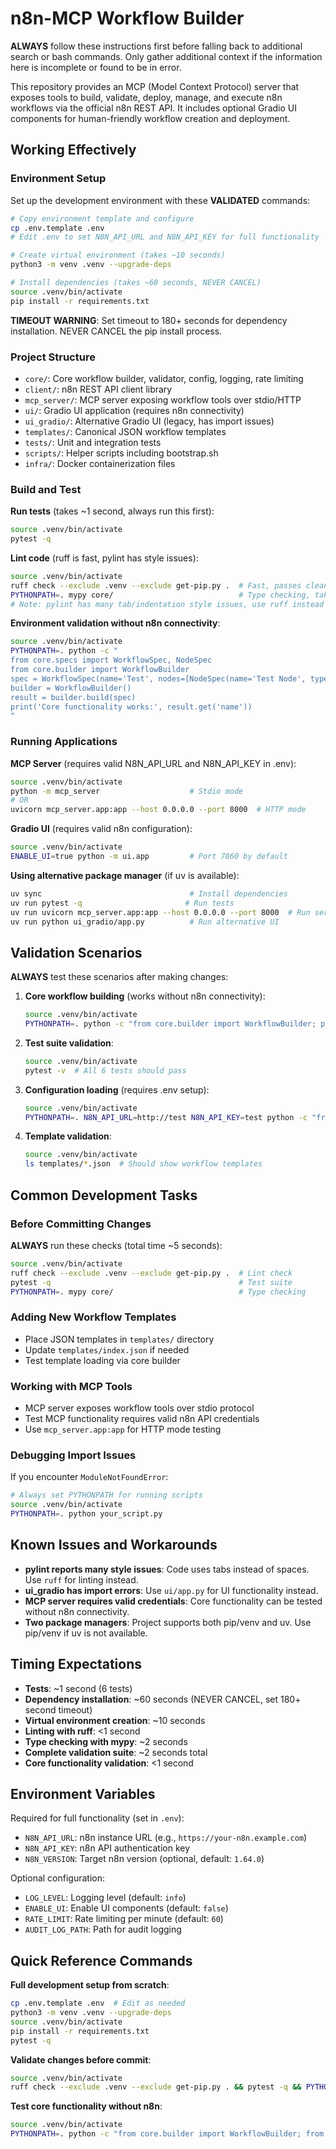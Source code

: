 # n8n-MCP Workflow Builder

**ALWAYS** follow these instructions first before falling back to additional search or bash commands. Only gather additional context if the information here is incomplete or found to be in error.

This repository provides an MCP (Model Context Protocol) server that exposes tools to build, validate, deploy, manage, and execute n8n workflows via the official n8n REST API. It includes optional Gradio UI components for human-friendly workflow creation and deployment.

## Working Effectively

### Environment Setup
Set up the development environment with these **VALIDATED** commands:

```bash
# Copy environment template and configure
cp .env.template .env
# Edit .env to set N8N_API_URL and N8N_API_KEY for full functionality

# Create virtual environment (takes ~10 seconds)
python3 -m venv .venv --upgrade-deps

# Install dependencies (takes ~60 seconds, NEVER CANCEL)
source .venv/bin/activate
pip install -r requirements.txt
```

**TIMEOUT WARNING**: Set timeout to 180+ seconds for dependency installation. NEVER CANCEL the pip install process.

### Project Structure
- `core/`: Core workflow builder, validator, config, logging, rate limiting
- `client/`: n8n REST API client library  
- `mcp_server/`: MCP server exposing workflow tools over stdio/HTTP
- `ui/`: Gradio UI application (requires n8n connectivity)
- `ui_gradio/`: Alternative Gradio UI (legacy, has import issues)
- `templates/`: Canonical JSON workflow templates
- `tests/`: Unit and integration tests
- `scripts/`: Helper scripts including bootstrap.sh
- `infra/`: Docker containerization files

### Build and Test

**Run tests** (takes ~1 second, always run this first):
```bash
source .venv/bin/activate
pytest -q
```

**Lint code** (ruff is fast, pylint has style issues):
```bash
source .venv/bin/activate
ruff check --exclude .venv --exclude get-pip.py .  # Fast, passes cleanly
PYTHONPATH=. mypy core/                            # Type checking, takes ~2 seconds
# Note: pylint has many tab/indentation style issues, use ruff instead
```

**Environment validation without n8n connectivity**:
```bash
source .venv/bin/activate
PYTHONPATH=. python -c "
from core.specs import WorkflowSpec, NodeSpec
from core.builder import WorkflowBuilder
spec = WorkflowSpec(name='Test', nodes=[NodeSpec(name='Test Node', type='n8n-nodes-base.webhook', parameters={'path': 'test'})], connections=[])
builder = WorkflowBuilder()
result = builder.build(spec)
print('Core functionality works:', result.get('name'))
"
```

### Running Applications

**MCP Server** (requires valid N8N_API_URL and N8N_API_KEY in .env):
```bash
source .venv/bin/activate
python -m mcp_server                    # Stdio mode
# OR
uvicorn mcp_server.app:app --host 0.0.0.0 --port 8000  # HTTP mode
```

**Gradio UI** (requires valid n8n configuration):
```bash
source .venv/bin/activate
ENABLE_UI=true python -m ui.app         # Port 7860 by default
```

**Using alternative package manager** (if uv is available):
```bash
uv sync                                 # Install dependencies
uv run pytest -q                       # Run tests  
uv run uvicorn mcp_server.app:app --host 0.0.0.0 --port 8000  # Run server
uv run python ui_gradio/app.py          # Run alternative UI
```

## Validation Scenarios

**ALWAYS** test these scenarios after making changes:

1. **Core workflow building** (works without n8n connectivity):
   ```bash
   source .venv/bin/activate
   PYTHONPATH=. python -c "from core.builder import WorkflowBuilder; print('Builder import works')"
   ```

2. **Test suite validation**:
   ```bash
   source .venv/bin/activate
   pytest -v  # All 6 tests should pass
   ```

3. **Configuration loading** (requires .env setup):
   ```bash
   source .venv/bin/activate  
   PYTHONPATH=. N8N_API_URL=http://test N8N_API_KEY=test python -c "from core.config import Settings; print('Config works')"
   ```

4. **Template validation**:
   ```bash
   source .venv/bin/activate
   ls templates/*.json  # Should show workflow templates
   ```

## Common Development Tasks

### Before Committing Changes
**ALWAYS** run these checks (total time ~5 seconds):
```bash
source .venv/bin/activate
ruff check --exclude .venv --exclude get-pip.py .  # Lint check
pytest -q                                          # Test suite
PYTHONPATH=. mypy core/                            # Type checking
```

### Adding New Workflow Templates
- Place JSON templates in `templates/` directory
- Update `templates/index.json` if needed
- Test template loading via core builder

### Working with MCP Tools
- MCP server exposes workflow tools over stdio protocol
- Test MCP functionality requires valid n8n API credentials
- Use `mcp_server.app:app` for HTTP mode testing

### Debugging Import Issues
If you encounter `ModuleNotFoundError`:
```bash
# Always set PYTHONPATH for running scripts
source .venv/bin/activate
PYTHONPATH=. python your_script.py
```

## Known Issues and Workarounds

- **pylint reports many style issues**: Code uses tabs instead of spaces. Use `ruff` for linting instead.
- **ui_gradio has import errors**: Use `ui/app.py` for UI functionality instead.
- **MCP server requires valid credentials**: Core functionality can be tested without n8n connectivity.
- **Two package managers**: Project supports both pip/venv and uv. Use pip/venv if uv is not available.

## Timing Expectations

- **Tests**: ~1 second (6 tests)
- **Dependency installation**: ~60 seconds (NEVER CANCEL, set 180+ second timeout)  
- **Virtual environment creation**: ~10 seconds
- **Linting with ruff**: <1 second
- **Type checking with mypy**: ~2 seconds
- **Complete validation suite**: ~2 seconds total
- **Core functionality validation**: <1 second

## Environment Variables

Required for full functionality (set in `.env`):
- `N8N_API_URL`: n8n instance URL (e.g., `https://your-n8n.example.com`)
- `N8N_API_KEY`: n8n API authentication key
- `N8N_VERSION`: Target n8n version (optional, default: `1.64.0`)

Optional configuration:
- `LOG_LEVEL`: Logging level (default: `info`)
- `ENABLE_UI`: Enable UI components (default: `false`)
- `RATE_LIMIT`: Rate limiting per minute (default: `60`)
- `AUDIT_LOG_PATH`: Path for audit logging

## Quick Reference Commands

**Full development setup from scratch**:
```bash
cp .env.template .env  # Edit as needed
python3 -m venv .venv --upgrade-deps
source .venv/bin/activate  
pip install -r requirements.txt
pytest -q
```

**Validate changes before commit**:
```bash
source .venv/bin/activate
ruff check --exclude .venv --exclude get-pip.py . && pytest -q && PYTHONPATH=. mypy core/
```

**Test core functionality without n8n**:
```bash
source .venv/bin/activate
PYTHONPATH=. python -c "from core.builder import WorkflowBuilder; from core.specs import WorkflowSpec, NodeSpec; print('Core validation passed')"
```